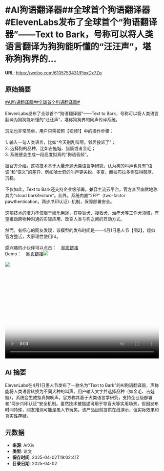 # #AI狗语翻译器##全球首个狗语翻译器#ElevenLabs发布了全球首个“狗语翻译器”——Text to Bark，号称可以将人类语言翻译为狗狗能听懂的“汪汪声”，堪称狗狗界的...

**URL**: https://weibo.com/6105753431/PlpxDx7Zq

## 原始摘要

<a href="https://m.weibo.cn/search?containerid=231522type%3D1%26t%3D10%26q%3D%23AI%E7%8B%97%E8%AF%AD%E7%BF%BB%E8%AF%91%E5%99%A8%23&amp;extparam=%23AI%E7%8B%97%E8%AF%AD%E7%BF%BB%E8%AF%91%E5%99%A8%23" data-hide=""><span class="surl-text">#AI狗语翻译器#</span></a><a href="https://m.weibo.cn/search?containerid=231522type%3D1%26t%3D10%26q%3D%23%E5%85%A8%E7%90%83%E9%A6%96%E4%B8%AA%E7%8B%97%E8%AF%AD%E7%BF%BB%E8%AF%91%E5%99%A8%23&amp;extparam=%23%E5%85%A8%E7%90%83%E9%A6%96%E4%B8%AA%E7%8B%97%E8%AF%AD%E7%BF%BB%E8%AF%91%E5%99%A8%23" data-hide=""><span class="surl-text">#全球首个狗语翻译器#</span></a><br><br>ElevenLabs发布了全球首个“狗语翻译器”——Text to Bark，号称可以将人类语言翻译为狗狗能听懂的“汪汪声”，堪称狗狗界的同声传译系统。<br><br>玩法也非常简单，用户只需按照【视频1】中的操作步骤：<br><br>1. 输入一句人类语言，比如“今天别乱叫啊，邻居投诉了”；<br>2. 选择狗的品种，比如吉娃娃、腊肠或者金毛；<br>3. 系统便会生成一段高度拟真的“狗语音频”。<br><br>据官方介绍，这项技术基于大量开源犬类语言学研究，认为狗的叫声也具有“语调”和“语义”的差异，例如哈士奇的叫声更尖锐、多变，而拉布拉多则显得憨厚、沉稳。<br><br>不仅如此，Text to Bark还支持企业级部署，兼容主流云平台，官方甚至幽默地称其为“cloud barkitecture”。此外，系统内置“2FP”（two-factor pawthentication，两步爪印认证）机制，保障部署安全。<br><br>这项技术的潜力不仅限于娱乐用途，在导盲犬、搜救犬、治疗犬等工作犬领域，有望推动跨物种沟通的实际应用，改变人类与狗之间的互动方式。<br><br>然而，有细心的网友发现，该模型的发布时间是——4月1日愚人节【图2】，疑似官方整活，大家理性使用<span class="url-icon"><img alt="[doge]" src="https://h5.sinaimg.cn/m/emoticon/icon/others/d_doge-be7f768d78.png" style="width:1em; height:1em;" referrerpolicy="no-referrer"></span>。<br><br>感兴趣的小伙伴可以点击：<a href="https://weibo.cn/sinaurl?u=https%3A%2F%2Felevenlabs.io%2Fblog%2Ftext-to-bark" data-hide=""><span class="url-icon"><img style="width: 1rem;height: 1rem" src="https://h5.sinaimg.cn/upload/2015/09/25/3/timeline_card_small_web_default.png" referrerpolicy="no-referrer"></span><span class="surl-text">网页链接</span></a><br>Demo：<a href="https://weibo.cn/sinaurl?u=https%3A%2F%2Felevenlabs.io%2Ftext-to-bark" data-hide=""><span class="url-icon"><img style="width: 1rem;height: 1rem" src="https://h5.sinaimg.cn/upload/2015/09/25/3/timeline_card_small_web_default.png" referrerpolicy="no-referrer"></span><span class="surl-text">网页链接</span></a><img style="" src="https://tvax1.sinaimg.cn/large/006Fd7o3ly1i02kt5lmnlj30zk0k0jr9.jpg" referrerpolicy="no-referrer"><br><br><img style="" src="https://tvax2.sinaimg.cn/large/006Fd7o3gy1i02ksu9l1gj31e610k7wh.jpg" referrerpolicy="no-referrer"><br><br><br clear="both"><div style="clear: both"></div><video controls="controls" poster="https://tvax2.sinaimg.cn/orj480/006Fd7o3ly1i02kt57bhtj30zk0k0jr9.jpg" style="width: 100%"><source src="https://f.video.weibocdn.com/o0/h6EiYyqAlx08n9UR2fXW01041200bwV40E010.mp4?label=mp4_720p&amp;template=1280x720.25.0&amp;ori=0&amp;ps=1CwnkDw1GXwCQx&amp;Expires=1743624143&amp;ssig=vC3gVh3UM4&amp;KID=unistore,video"><source src="https://f.video.weibocdn.com/o0/h6h6CuuBlx08n9UR4Unu010412005WUE0E010.mp4?label=mp4_hd&amp;template=852x480.25.0&amp;ori=0&amp;ps=1CwnkDw1GXwCQx&amp;Expires=1743624143&amp;ssig=xJfoj4TlDI&amp;KID=unistore,video"><source src="https://f.video.weibocdn.com/o0/peYlYzx1lx08n9UQB9za010412003WhG0E010.mp4?label=mp4_ld&amp;template=640x360.25.0&amp;ori=0&amp;ps=1CwnkDw1GXwCQx&amp;Expires=1743624143&amp;ssig=jhMumH1iCY&amp;KID=unistore,video"><p>视频无法显示，请前往<a href="https://video.weibo.com/show?fid=1034%3A5151030476734470" target="_blank" rel="noopener noreferrer">微博视频</a>观看。</p></video>

## AI 摘要

ElevenLabs在4月1日愚人节发布了一款名为"Text to Bark"的AI狗语翻译器，声称能将人类语言转换为不同犬种的叫声。用户输入文字并选择品种（如金毛、吉娃娃），系统会生成拟真狗吠声。官方称其基于犬类语言学研究，支持企业级部署和"两步爪印认证"安全机制。虽然技术被描述可用于导盲犬等实用场景，但因发布时间特殊，网友推测可能是愚人节玩笑。该产品目前提供在线演示，但实际效果和真实性存疑。

## 元数据

- **来源**: ArXiv
- **类型**: 论文
- **保存时间**: 2025-04-02T19:02:41Z
- **目录日期**: 2025-04-02
